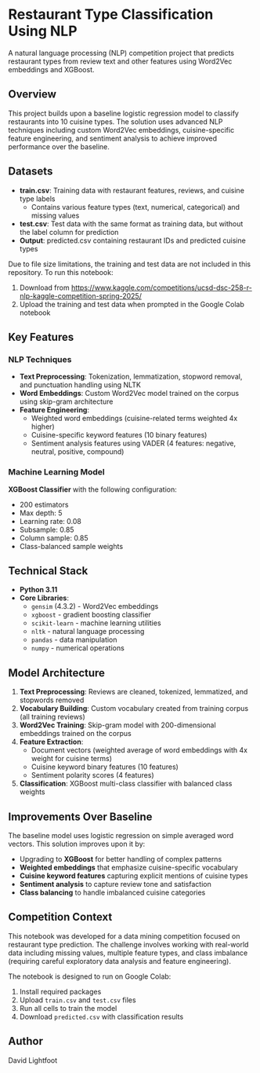# Restaurant Type Classification Using NLP

A natural language processing (NLP) competition project that predicts restaurant types from review text and other features using Word2Vec embeddings and XGBoost.

## Overview

This project builds upon a baseline logistic regression model to classify restaurants into 10 cuisine types. The solution uses advanced NLP techniques including custom Word2Vec embeddings, cuisine-specific feature engineering, and sentiment analysis to achieve improved performance over the baseline.

## Datasets
- **train.csv**: Training data with restaurant features, reviews, and cuisine type labels
  - Contains various feature types (text, numerical, categorical) and missing values
- **test.csv**: Test data with the same format as training data, but without the label column for prediction
- **Output**: predicted.csv containing restaurant IDs and predicted cuisine types

Due to file size limitations, the training and test data are not included in this repository. To run this notebook:
1. Download from https://www.kaggle.com/competitions/ucsd-dsc-258-r-nlp-kaggle-competition-spring-2025/
2. Upload the training and test data when prompted in the Google Colab notebook

## Key Features

### NLP Techniques

- **Text Preprocessing**: Tokenization, lemmatization, stopword removal, and punctuation handling using NLTK
- **Word Embeddings**: Custom Word2Vec model trained on the corpus using skip-gram architecture
- **Feature Engineering**:
  - Weighted word embeddings (cuisine-related terms weighted 4x higher)
  - Cuisine-specific keyword features (10 binary features)
  - Sentiment analysis features using VADER (4 features: negative, neutral, positive, compound)

### Machine Learning Model

**XGBoost Classifier** with the following configuration:
- 200 estimators
- Max depth: 5
- Learning rate: 0.08
- Subsample: 0.85
- Column sample: 0.85
- Class-balanced sample weights

## Technical Stack

- **Python 3.11**
- **Core Libraries**:
  - `gensim` (4.3.2) - Word2Vec embeddings
  - `xgboost` - gradient boosting classifier
  - `scikit-learn` - machine learning utilities
  - `nltk` - natural language processing
  - `pandas` - data manipulation
  - `numpy` - numerical operations

## Model Architecture

1. **Text Preprocessing**: Reviews are cleaned, tokenized, lemmatized, and stopwords removed
2. **Vocabulary Building**: Custom vocabulary created from training corpus (all training reviews)
3. **Word2Vec Training**: Skip-gram model with 200-dimensional embeddings trained on the corpus
4. **Feature Extraction**: 
   - Document vectors (weighted average of word embeddings with 4x weight for cuisine terms)
   - Cuisine keyword binary features (10 features)
   - Sentiment polarity scores (4 features)
5. **Classification**: XGBoost multi-class classifier with balanced class weights

## Improvements Over Baseline

The baseline model uses logistic regression on simple averaged word vectors. This solution improves upon it by:

- Upgrading to **XGBoost** for better handling of complex patterns
- **Weighted embeddings** that emphasize cuisine-specific vocabulary
- **Cuisine keyword features** capturing explicit mentions of cuisine types
- **Sentiment analysis** to capture review tone and satisfaction
- **Class balancing** to handle imbalanced cuisine categories

## Competition Context

This notebook was developed for a data mining competition focused on restaurant type prediction. The challenge involves working with real-world data including missing values, multiple feature types, and class imbalance (requiring careful exploratory data analysis and feature engineering).

The notebook is designed to run on Google Colab:

1. Install required packages
2. Upload `train.csv` and `test.csv` files
3. Run all cells to train the model
4. Download `predicted.csv` with classification results

## Author

David Lightfoot
